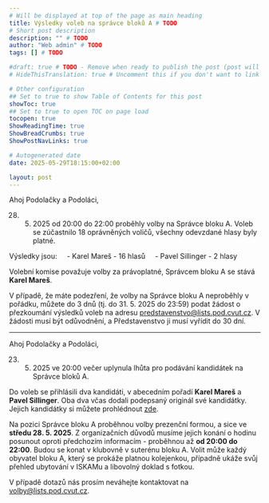 ```yaml
---
# Will be displayed at top of the page as main heading
title: Výsledky voleb na správce bloků A # TODO
# Short post description
description: "" # TODO
author: "Web admin" # TODO
tags: [] # TODO

#draft: true # TODO - Remove when ready to publish the post (post will be hidden with this set to true)
# HideThisTranslation: true # Uncomment this if you don't want to link this translation of page in translations

# Other configuration
## Set to true to show Table of Contents for this post
showToc: true
## Set to true to open TOC on page load
tocopen: true
ShowReadingTime: true
ShowBreadCrumbs: true
ShowPostNavLinks: true

# Autogenerated date
date: 2025-05-29T18:15:00+02:00

layout: post
---
```


Ahoj Podolačky a Podoláci,

28. 5. 2025 od 20:00 do 22:00 proběhly volby na Správce bloku A. Voleb se zúčastnilo 18 oprávněných voličů, všechny odevzdané hlasy byly platné.

Výsledky jsou:
    - Karel Mareš - 16 hlasů
    - Pavel Sillinger - 2 hlasy

Volební komise považuje volby za právoplatné, Správcem bloku A se stává **Karel Mareš**.

V případě, že máte podezření, že volby na Správce bloku A neproběhly v pořádku, můžete do 3 dnů (tj. do 31. 5. 2025 do 23:59) podat žádost o přezkoumání výsledků voleb na adresu <predstavenstvo@lists.pod.cvut.cz>. V žádosti musí být odůvodnění, a Představenstvo ji musí vyřídit do 30 dní.​​

---

Ahoj Podolačky a Podoláci,

23. 5. 2025 ve 20:00 večer uplynula lhůta pro podávání kandidátek na Správce bloků A.

Do voleb se přihlásili dva kandidáti, v abecedním pořadí **Karel Mareš** a **Pavel Sillinger**. Oba dva včas dodali podepsaný originál své kandidátky. Jejich kandidátky si můžete prohlédnout [zde](https://cloud.pod.cvut.cz/index.php/s/rqbXS43iWzfQntn).

Na pozici Správce bloku A proběhnou volby prezenční formou, a sice ve **středu 28. 5. 2025**. Z organizačních důvodů musíme jejich konání o hodinu posunout oproti předchozím informacím - proběhnou až **od 20:00 do 22:00**. Budou se konat v klubovně v suterénu bloku A. Volit může každý obyvatel bloku A, který se prokáže platnou kolejenkou, případně ukáže svůj přehled ubytování v ISKAMu a libovolný doklad s fotkou.

V případě dotazů nás prosím neváhejte kontaktovat na <volby@lists.pod.cvut.cz>.​​​

<!-- Write page contents here -->
<!-- Use Markdown syntax: https://www.markdownguide.org/basic-syntax -->
